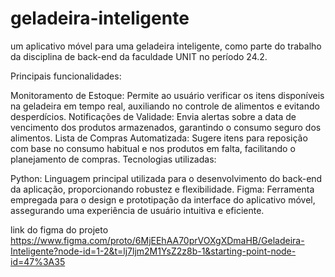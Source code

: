 
# geladeira-inteligente
 um aplicativo móvel para uma geladeira inteligente, como parte do trabalho da disciplina de back-end da faculdade UNIT no período 24.2.

Principais funcionalidades:

Monitoramento de Estoque: Permite ao usuário verificar os itens disponíveis na geladeira em tempo real, auxiliando no controle de alimentos e evitando desperdícios.
Notificações de Validade: Envia alertas sobre a data de vencimento dos produtos armazenados, garantindo o consumo seguro dos alimentos.
Lista de Compras Automatizada: Sugere itens para reposição com base no consumo habitual e nos produtos em falta, facilitando o planejamento de compras.
Tecnologias utilizadas:

Python: Linguagem principal utilizada para o desenvolvimento do back-end da aplicação, proporcionando robustez e flexibilidade.
Figma: Ferramenta empregada para o design e prototipação da interface do aplicativo móvel, assegurando uma experiência de usuário intuitiva e eficiente. 

link do figma do projeto 
https://www.figma.com/proto/6MjEEhAA70prVOXgXDmaHB/Geladeira-Inteligente?node-id=1-2&t=lj7ljm2M1YsZ2z8b-1&starting-point-node-id=47%3A35
